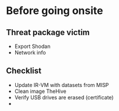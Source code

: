# Before going onsite

## Threat package victim
* Export Shodan
* Network info

## Checklist
* Update IR-VM with datasets from MISP
* Clean image TheHive
* Verify USB drives are erased (certificate)
* 
